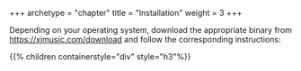 +++
archetype = "chapter"
title = "Installation"
weight = 3
+++

Depending on your operating system, download the appropriate binary from https://xjmusic.com/download and follow the corresponding instructions:

{{% children containerstyle="div" style="h3"%}}
